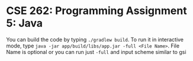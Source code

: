 # CSE 262: Programming Assignment 5: Java

You can build the code by typing `./gradlew build`.  To run it in interactive
mode, type `java -jar app/build/libs/app.jar -full <File Name>`. File Name is optional
or you can run just `-full` and input scheme similar to gsi
